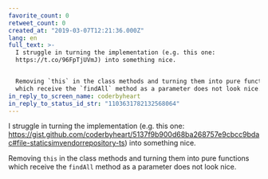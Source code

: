 ```yaml
---
favorite_count: 0
retweet_count: 0
created_at: "2019-03-07T12:21:36.000Z"
lang: en
full_text: >-
  I struggle in turning the implementation (e.g. this one:
  https://t.co/96FpTjUVmJ) into something nice.


  Removing `this` in the class methods and turning them into pure functions
  which receive the `findAll` method as a parameter does not look nice.
in_reply_to_screen_name: coderbyheart
in_reply_to_status_id_str: "1103631782132568064"
---
```


I struggle in turning the implementation (e.g. this one:
<https://gist.github.com/coderbyheart/5137f9b900d68ba268757e9cbcc9bdac#file-staticsimvendorrepository-ts>)
into something nice.

Removing `this` in the class methods and turning them into pure functions which
receive the `findAll` method as a parameter does not look nice.
